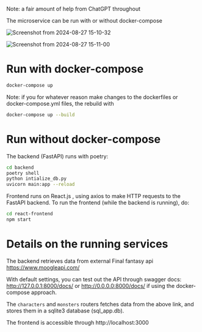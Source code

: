 Note: a fair amount of help from ChatGPT throughout

The microservice can be run with or without docker-compose

![Screenshot from 2024-08-27 15-10-32](https://github.com/user-attachments/assets/0dabf685-d3a4-4bd7-9ab8-53d50229e640)

![Screenshot from 2024-08-27 15-11-00](https://github.com/user-attachments/assets/2c97a793-e096-4d9a-9d3e-69697107b954)



# Run with docker-compose

```bash
docker-compose up
```

Note: if you for whatever reason make changes to the dockerfiles or docker-compose.yml files, the
rebuild with

```bash
docker-compose up --build
```

# Run without docker-compose

The backend (FastAPI) runs with poetry:

```bash
cd backend
poetry shell
python intialize_db.py
uvicorn main:app --reload
```

Frontend runs on React.js , using axios to make HTTP requests to the FastAPI backend.
To run the frontend (while the backend is running), do:
```bash
cd react-frontend
npm start
```


# Details on the running services

The backend retrieves data from external Final fantasy api
https://www.moogleapi.com/

With default settings, you can test out the API through swagger docs:
http://127.0.0.1:8000/docs/
or
http://0.0.0.0:8000/docs/
if using the docker-compose approach. 

The `characters` and `monsters` routers fetches data from the above link,
and stores them in a sqlite3 database (sql_app.db).

The frontend is accessible through
http://localhost:3000
